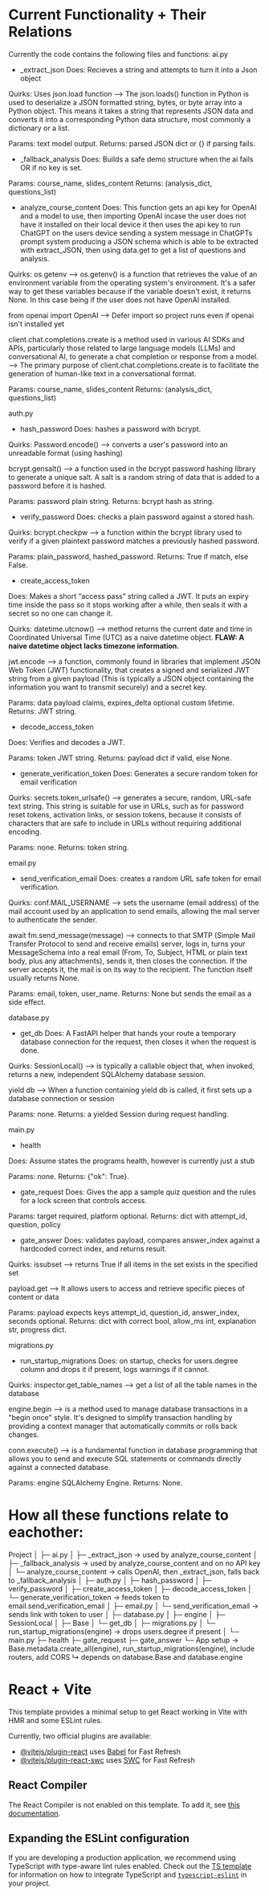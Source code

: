 # Current Functionality + Their Relations

Currently the code contains the following files and functions:
ai.py
- _extract_json
Does:
Recieves a string and attempts to turn it into a Json object

Quirks:
Uses json.load function  --> The json.loads() function in Python is used to deserialize a JSON formatted string, bytes, or byte array into a Python object. This means it takes a string that represents JSON data and converts it into a corresponding Python data structure, most commonly a dictionary or a list.

Params: text model output.
Returns: parsed JSON dict or {} if parsing fails.


- _fallback_analysis
Does:
Builds a safe demo structure when the ai fails OR if no key is set.

Params: course_name, slides_content
Returns: (analysis_dict, questions_list)

- analyze_course_content
Does:
This function gets an api key for OpenAI and a model to use, then importing OpenAI incase the user does not have it installed on their local device it then uses the api key to run ChatGPT on the users device sending a system message in ChatGPTs prompt system producing a JSON schema which is able to be extracted with extract_JSON, then using data.get to get a list of questions and analysis.

Quirks:
os.getenv --> os.getenv() is a function that retrieves the value of an environment variable from the operating system's environment. It's a safer way to get these variables because if the variable doesn't exist, it returns None. In this case being if the user does not have OpenAI installed.

from openai import OpenAI --> Defer import so project runs even if openai isn't installed yet

client.chat.completions.create is a method used in various AI SDKs and APIs, particularly those related to large language models (LLMs) and conversational AI, to generate a chat completion or response from a model. --> The primary purpose of client.chat.completions.create is to facilitate the generation of human-like text in a conversational format.

Params: course_name, slides_content
Returns: (analysis_dict, questions_list)

auth.py
- hash_password
Does:
hashes a password with bcrypt.

Quirks:
Password.encode() --> converts a user's password into an unreadable format (using hashing)

bcrypt.gensalt()  --> a function used in the bcrypt password hashing library to generate a unique salt. A salt is a random string of data that is added to a password before it is hashed. 

Params: password plain string.
Returns: bcrypt hash as string.

- verify_password
Does:
checks a plain password against a stored hash.

Quirks:
bcrypt.checkpw --> a function within the bcrypt library used to verify if a given plaintext password matches a previously hashed password.

Params: plain_password, hashed_password.
Returns: True if match, else False.

- create_access_token

Does:
Makes a short “access pass” string called a JWT. It puts an expiry time inside the pass so it stops working after a while, then seals it with a secret so no one can change it.

Quirks:
datetime.utcnow() --> method returns the current date and time in Coordinated Universal Time (UTC) as a naive datetime object. 
**FLAW: A naive datetime object lacks timezone information.**

jwt.encode --> a function, commonly found in libraries that implement JSON Web Token (JWT) functionality, that creates a signed and serialized JWT string from a given payload (This is typically a JSON object containing the information you want to transmit securely) and a secret key.

Params: data payload claims, expires_delta optional custom lifetime.
Returns: JWT string.

- decode_access_token

Does:
Verifies and decodes a JWT.

Params: token JWT string.
Returns: payload dict if valid, else None.

- generate_verification_token
Does:
Generates a secure random token for email verification

Quirks:
secrets.token_urlsafe() --> generates a secure, random, URL-safe text string. This string is suitable for use in URLs, such as for password reset tokens, activation links, or session tokens, because it consists of characters that are safe to include in URLs without requiring additional encoding.

Params: none.
Returns: token string.

email.py
- send_verification_email
Does: creates a random URL safe token for email verification.

Quirks:
conf.MAIL_USERNAME --> sets the username (email address) of the mail account used by an application to send emails, allowing the mail server to authenticate the sender.

await fm.send_message(message) --> connects to that SMTP (Simple Mail Transfer Protocol to send and receive emails) server, logs in, turns your MessageSchema into a real email (From, To, Subject, HTML or plain text body, plus any attachments), sends it, then closes the connection. If the server accepts it, the mail is on its way to the recipient. The function itself usually returns None.

Params: email, token, user_name.
Returns: None but sends the email as a side effect.

database.py
- get_db
Does:
A FastAPI helper that hands your route a temporary database connection for the request, then closes it when the request is done.

Quirks:
SessionLocal() --> is typically a callable object that, when invoked, returns a new, independent SQLAlchemy database session.

yield db --> When a function containing yield db is called, it first sets up a database connection or session

Params: none.
Returns: a yielded Session during request handling.

main.py
- health

Does: Assume states the programs health, however is currently just a stub

Params: none.
Returns: {"ok": True}.

- gate_request
Does: Gives the app a sample quiz question and the rules for a lock screen that controls access.

Params: target required, platform optional.
Returns: dict with attempt_id, question, policy

- gate_answer
Does: validates payload, compares answer_index against a hardcoded correct index, and returns result.

Quirks:
issubset --> returns True if all items in the set exists in the specified set

payload.get -->  It allows users to access and retrieve specific pieces of content or data

Params: payload expects keys attempt_id, question_id, answer_index, seconds optional.
Returns: dict with correct bool, allow_ms int, explanation str, progress dict.

migrations.py
- run_startup_migrations
Does: on startup, checks for users.degree column and drops it if present, logs warnings if it cannot.

Quirks:
inspector.get_table_names --> get a list of all the table names in the database

engine.begin --> is a method used to manage database transactions in a "begin once" style. It's designed to simplify transaction handling by providing a context manager that automatically commits or rolls back changes.

conn.execute() --> is a fundamental function in database programming that allows you to send and execute SQL statements or commands directly against a connected database.

Params: engine SQLAlchemy Engine.
Returns: None.


# How all these functions relate to eachother:

Project
│
├─ ai.py
│  ├─ _extract_json → used by analyze_course_content
│  ├─ _fallback_analysis → used by analyze_course_content and on no API key
│  └─ analyze_course_content → calls OpenAI, then _extract_json, falls back to _fallback_analysis
│
├─ auth.py
│  ├─ hash_password
│  ├─ verify_password
│  ├─ create_access_token
│  ├─ decode_access_token
│  └─ generate_verification_token → feeds token to email.send_verification_email
│
├─ email.py
│  └─ send_verification_email → sends link with token to user
│
├─ database.py
│  ├─ engine
│  ├─ SessionLocal
│  ├─ Base
│  └─ get_db
│
├─ migrations.py
│  └─ run_startup_migrations(engine) → drops users.degree if present
│
└─ main.py
   ├─ health
   ├─ gate_request
   ├─ gate_answer
   └─ App setup → Base.metadata.create_all(engine), run_startup_migrations(engine), include routers, add CORS
      ↳ depends on database.Base and database.engine

# React + Vite

This template provides a minimal setup to get React working in Vite with HMR and some ESLint rules.

Currently, two official plugins are available:

- [@vitejs/plugin-react](https://github.com/vitejs/vite-plugin-react/blob/main/packages/plugin-react) uses [Babel](https://babeljs.io/) for Fast Refresh
- [@vitejs/plugin-react-swc](https://github.com/vitejs/vite-plugin-react/blob/main/packages/plugin-react-swc) uses [SWC](https://swc.rs/) for Fast Refresh

## React Compiler

The React Compiler is not enabled on this template. To add it, see [this documentation](https://react.dev/learn/react-compiler/installation).

## Expanding the ESLint configuration

If you are developing a production application, we recommend using TypeScript with type-aware lint rules enabled. Check out the [TS template](https://github.com/vitejs/vite/tree/main/packages/create-vite/template-react-ts) for information on how to integrate TypeScript and [`typescript-eslint`](https://typescript-eslint.io) in your project.
